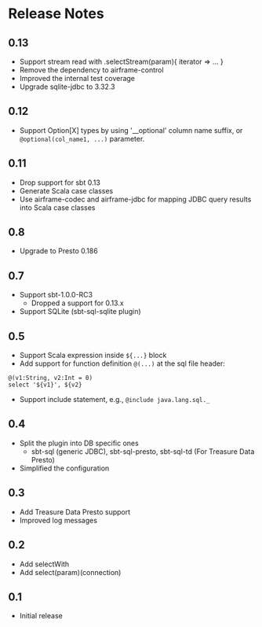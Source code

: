 Release Notes 
===

## 0.13
 - Support stream read with .selectStream(param){ iterator => ... }
 - Remove the dependency to airframe-control
 - Improved the internal test coverage
 - Upgrade sqlite-jdbc to 3.32.3

## 0.12
 - Support Option[X] types by using '__optional' column name suffix, or `@optional(col_name1, ...)` parameter. 

## 0.11
 - Drop support for sbt 0.13
 - Generate Scala case classes
 - Use airframe-codec and airframe-jdbc for mapping JDBC query results into Scala case classes

## 0.8
 - Upgrade to Presto 0.186

## 0.7
 - Support sbt-1.0.0-RC3
   - Dropped a support for 0.13.x
 - Support SQLite (sbt-sql-sqlite plugin)

## 0.5
 - Support Scala expression inside `${...}` block
 - Add support for function definition `@(...)` at the sql file header:
 ```
@(v1:String, v2:Int = 0)
select '${v1}', ${v2}
```
 - Support include statement, e.g., `@include java.lang.sql._`

## 0.4
 - Split the plugin into DB specific ones
    - sbt-sql (generic JDBC), sbt-sql-presto, sbt-sql-td (For Treasure Data Presto)
 - Simplified the configuration    

## 0.3
 - Add Treasure Data Presto support
 - Improved log messages

## 0.2
 - Add selectWith
 - Add select(param)(connection)

## 0.1
 - Initial release
